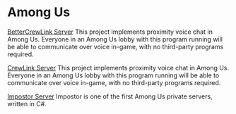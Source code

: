 # Among Us

[BetterCrewLink Server](bettercrewlink_server)
This project implements proximity voice chat in Among Us. Everyone in an Among Us lobby with this program running will be able to communicate over voice in-game, with no third-party programs required.

[CrewLink Server](crewlink_server)
This project implements proximity voice chat in Among Us. Everyone in an Among Us lobby with this program running will be able to communicate over voice in-game, with no third-party programs required.

[Impostor Server](impostor_server)
Impostor is one of the first Among Us private servers, written in C#.
